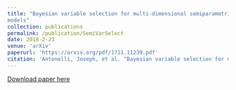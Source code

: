 ```yaml
---
title: "Bayesian variable selection for multi-dimensional semiparametric regression
models"
collection: publications
permalink: /publication/SemiVarSelect
date: 2018-2-23
venue: 'arXiv'
paperurl: 'https://arxiv.org/pdf/1711.11239.pdf'
citation: 'Antonelli, Joseph, et al. "Bayesian variable selection for multi-dimensional semiparametric regression models." arXiv preprint arXiv:1711.11239 (2018).'
---
```


[Download paper here](https://arxiv.org/pdf/1711.11239.pdf)
